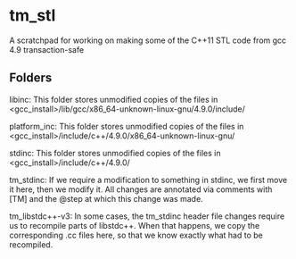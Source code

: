 tm_stl
======

A scratchpad for working on making some of the C++11 STL code from gcc 4.9 transaction-safe

Folders
----

libinc:
   This folder stores unmodified copies of the files in
   <gcc_install>/lib/gcc/x86_64-unknown-linux-gnu/4.9.0/include/

platform_inc:
   This folder stores unmodified copies of the files in
   <gcc_install>/include/c++/4.9.0/x86_64-unknown-linux-gnu/

stdinc:
   This folder stores unmodified copies of the files in
   <gcc_install>/include/c++/4.9.0/

tm_stdinc:
   If we require a modification to something in stdinc, we first move it
   here, then we modify it.  All changes are annotated via comments with
   [TM] and the @step at which this change was made.

tm_libstdc++-v3:
   In some cases, the tm_stdinc header file changes require us to recompile
   parts of libstdc++.  When that happens, we copy the corresponding .cc
   files here, so that we know exactly what had to be recompiled.
